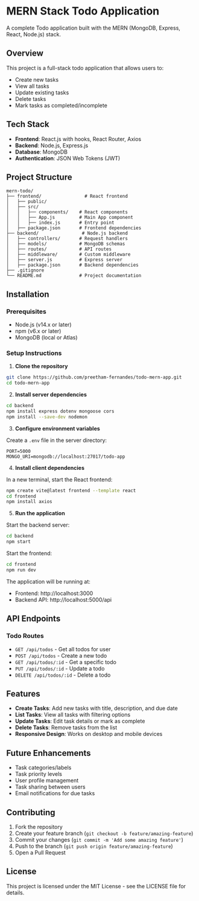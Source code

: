 # MERN Stack Todo Application

A complete Todo application built with the MERN (MongoDB, Express, React, Node.js) stack.

## Overview

This project is a full-stack todo application that allows users to:
- Create new tasks
- View all tasks
- Update existing tasks
- Delete tasks
- Mark tasks as completed/incomplete

## Tech Stack

- **Frontend**: React.js with hooks, React Router, Axios
- **Backend**: Node.js, Express.js
- **Database**: MongoDB
- **Authentication**: JSON Web Tokens (JWT)

## Project Structure

```
mern-todo/
├── frontend/                # React frontend
│   ├── public/
│   ├── src/
│   │   ├── components/    # React components
│   │   ├── App.js         # Main App component
│   │   ├── index.js       # Entry point
│   ├── package.json       # Frontend dependencies
├── backend/                # Node.js backend
│   ├── controllers/       # Request handlers
│   ├── models/            # MongoDB schemas
│   ├── routes/            # API routes
│   ├── middleware/        # Custom middleware
│   ├── server.js          # Express server
│   ├── package.json       # Backend dependencies
├── .gitignore
└── README.md              # Project documentation
```

## Installation

### Prerequisites

- Node.js (v14.x or later)
- npm (v6.x or later)
- MongoDB (local or Atlas)

### Setup Instructions

1. **Clone the repository**

```bash
git clone https://github.com/preetham-fernandes/todo-mern-app.git
cd todo-mern-app
```

2. **Install server dependencies**

```bash
cd backend
npm install express dotenv mongoose cors
npm install --save-dev nodemon
```

3. **Configure environment variables**

Create a `.env` file in the server directory:

```
PORT=5000
MONGO_URI=mongodb://localhost:27017/todo-app
```

4. **Install client dependencies**

In a new terminal, start the React frontend:
```bash
npm create vite@latest frontend --template react
cd frontend
npm install axios
```

5. **Run the application**

Start the backend server:
```bash
cd backend
npm start
```

Start the frontend:
```bash
cd frontend
npm run dev
```

The application will be running at:
- Frontend: http://localhost:3000
- Backend API: http://localhost:5000/api

## API Endpoints

### Todo Routes
- `GET /api/todos` - Get all todos for user
- `POST /api/todos` - Create a new todo
- `GET /api/todos/:id` - Get a specific todo
- `PUT /api/todos/:id` - Update a todo
- `DELETE /api/todos/:id` - Delete a todo

## Features

- **Create Tasks**: Add new tasks with title, description, and due date
- **List Tasks**: View all tasks with filtering options
- **Update Tasks**: Edit task details or mark as complete
- **Delete Tasks**: Remove tasks from the list
- **Responsive Design**: Works on desktop and mobile devices

## Future Enhancements

- Task categories/labels
- Task priority levels
- User profile management
- Task sharing between users
- Email notifications for due tasks

## Contributing

1. Fork the repository
2. Create your feature branch (`git checkout -b feature/amazing-feature`)
3. Commit your changes (`git commit -m 'Add some amazing feature'`)
4. Push to the branch (`git push origin feature/amazing-feature`)
5. Open a Pull Request

## License

This project is licensed under the MIT License - see the LICENSE file for details.